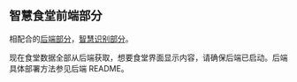 ## 智慧食堂前端部分

相配合的[后端部分](https://github.com/APeng215/SmartCanteenBackend)，[智慧识别部分](https://github.com/AlearXS/SmartCanteenDetection)。

现在食堂数据全部从后端获取，想要食堂界面显示内容，请确保后端已启动。后端具体部署方法参见后端 README。